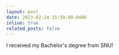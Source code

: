 ```yaml
---
layout: post
date: 2023-02-24 15:59:00-0400
inline: true
related_posts: false
---
```


I received my Bachelor's degree from SNU!

